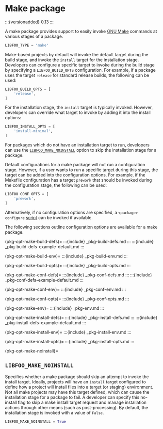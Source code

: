 # Make package

:::{versionadded} 0.13
:::

A make package provides support to easily invoke [GNU Make][gnu-make]
commands at various stages of a package.

```python
LIBFOO_TYPE = 'make'
```

Make-based projects by default will invoke the default target during the build
stage, and invoke the `install` target for the installation stage. Developers
can configure a specific target to invoke during the build stage by specifying
a `LIBFOO_BUILD_OPTS` configuration. For example, if a package uses the
target `release` for standard release builds, the following can be used:

```python
LIBFOO_BUILD_OPTS = [
    'release',
]
```

For the installation stage, the `install` target is typically invoked.
However, developers can override what target to invoke by adding it into the
install options:

```python
LIBFOO_INSTALL_OPTS = [
    'install-minimal',
]
```

For packages which do not have an installation target to run, developers can
use the [`LIBFOO_MAKE_NOINSTALL`](pkg-opt-make-noinstall) option to skip
the installation stage for a package.

Default configurations for a make package will not run a configuration stage.
However, if a user wants to run a specific target during this stage, the
target can be added into the configuration options. For example, if the
Makefile configuration has a target `prework` that should be invoked
during the configuration stage, the following can be used:

```python
LIBFOO_CONF_OPTS = [
    'prework',
]
```

Alternatively, if no configuration options are specified, a
`<package>-configure`  [script](pkg-type-script) can be invoked if available.

The following sections outline configuration options are available for a make
package.

(pkg-opt-make-build-defs)=
:::{include} _pkg-build-defs.md
:::
:::{include} _pkg-build-defs-example-default.md
:::

(pkg-opt-make-build-env)=
:::{include} _pkg-build-env.md
:::

(pkg-opt-make-build-opts)=
:::{include} _pkg-build-opts.md
:::

(pkg-opt-make-conf-defs)=
:::{include} _pkg-conf-defs.md
:::
:::{include} _pkg-conf-defs-example-default.md
:::

(pkg-opt-make-conf-env)=
:::{include} _pkg-conf-env.md
:::

(pkg-opt-make-conf-opts)=
:::{include} _pkg-conf-opts.md
:::

(pkg-opt-make-env)=
:::{include} _pkg-env.md
:::

(pkg-opt-make-install-defs)=
:::{include} _pkg-install-defs.md
:::
:::{include} _pkg-install-defs-example-default.md
:::

(pkg-opt-make-install-env)=
:::{include} _pkg-install-env.md
:::

(pkg-opt-make-install-opts)=
:::{include} _pkg-install-opts.md
:::

(pkg-opt-make-noinstall)=
## `LIBFOO_MAKE_NOINSTALL`

Specifies whether a make package should skip an attempt to invoke the
install target. Ideally, projects will have an `install` target configured
to define how a project will install files into a target (or staging)
environment. Not all make projects may have this target defined, which
can cause the installation stage for a package to fail. A developer can
specify this no-install flag to skip a make install target request and
manage installation actions through other means (such as post-processing).
By default, the installation stage is invoked with a value of `False`.

```python
LIBFOO_MAKE_NOINSTALL = True
```


[gnu-make]: https://www.gnu.org/software/make/manual/html_node/index.html
